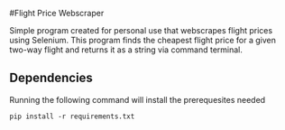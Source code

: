#Flight Price Webscraper

Simple program created for personal use that webscrapes flight prices using Selenium. This program finds the cheapest flight price for a given two-way flight and returns it as a string via command terminal.

## Dependencies
Running the following command will install the prerequesites needed

```
pip install -r requirements.txt
```
